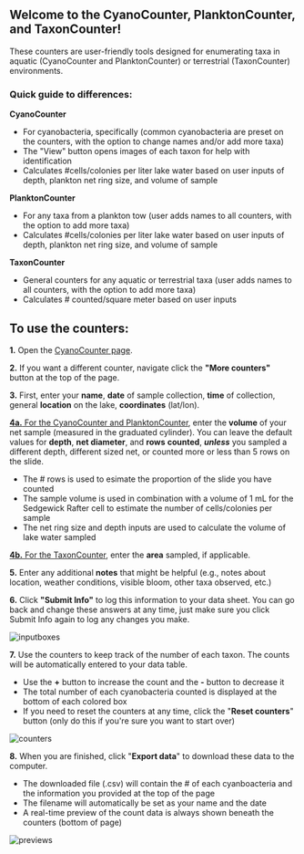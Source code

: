 ## Welcome to the CyanoCounter, PlanktonCounter, and TaxonCounter! 

These counters are user-friendly tools designed for enumerating taxa in aquatic (CyanoCounter and PlanktonCounter) or terrestrial (TaxonCounter) environments. 

### Quick guide to differences:
**CyanoCounter**
- For cyanobacteria, specifically (common cyanobacteria are preset on the counters, with the option to change names and/or add more taxa)
- The "View" button opens images of each taxon for help with identification
- Calculates #cells/colonies per liter lake water based on user inputs of depth, plankton net ring size, and volume of sample

**PlanktonCounter**
- For any taxa from a plankton tow (user adds names to all counters, with the option to add more taxa)
- Calculates #cells/colonies per liter lake water based on user inputs of depth, plankton net ring size, and volume of sample

**TaxonCounter**
- General counters for any aquatic or terrestrial taxa (user adds names to all counters, with the option to add more taxa)
- Calculates # counted/square meter based on user inputs 

## To use the counters:

**1.** Open the [CyanoCounter page](https://jvthaney.github.io/cyanocounter/).

**2.** If you want a different counter, navigate click the **"More counters"** button at the top of the page.

**3.** First, enter your **name**, **date** of sample collection, **time** of collection, general **location** on the lake, **coordinates** (lat/lon).

<ins>**4a.** For the CyanoCounter and PlanktonCounter</ins>, enter the **volume** of your net sample (measured in the graduated cylinder). You can leave the default values for **depth**, **net diameter**, and **rows** **counted**, _**unless**_ you sampled a different depth, different sized net, or counted more or less than 5 rows on the slide. 
- The # rows is used to esimate the proportion of the slide you have counted
- The sample volume is used in combination with a volume of 1 mL for the Sedgewick Rafter cell to estimate the number of cells/colonies per sample
- The net ring size and depth inputs are used to calculate the volume of lake water sampled

<ins>**4b.** For the TaxonCounter</ins>, enter the **area** sampled, if applicable.

**5.** Enter any additional **notes** that might be helpful (e.g., notes about location, weather conditions, visible bloom, other taxa observed, etc.)

**6.** Click **"Submit Info"** to log this information to your data sheet. You can go back and change these answers at any time, just make sure you click Submit Info again to log any changes you make.

![inputboxes](https://user-images.githubusercontent.com/70969187/176552968-6019b738-1148-4012-b2e7-2c10e39c76a1.jpg)

**7.** Use the counters to keep track of the number of each taxon. The counts will be automatically entered to your data table. 
- Use the **+** button to increase the count and the **-** button to decrease it
- The total number of each cyanobacteria counted is displayed at the bottom of each colored box
- If you need to reset the counters at any time, click the "**Reset counters**" button (only do this if you're sure you want to start over)

![counters](https://user-images.githubusercontent.com/70969187/176551703-295a934c-6d17-492e-bbc3-946300a0499f.jpg)

**8.** When you are finished, click "**Export data**" to download these data to the computer.
- The downloaded file (.csv) will contain the # of each cyanboacteria and the information you provided at the top of the page
- The filename will automatically be set as your name and the date
- A real-time preview of the count data is always shown beneath the counters (bottom of page)

![previews](https://user-images.githubusercontent.com/70969187/175312583-ae56c976-11f3-4052-8db4-45efced83cb8.jpg)

